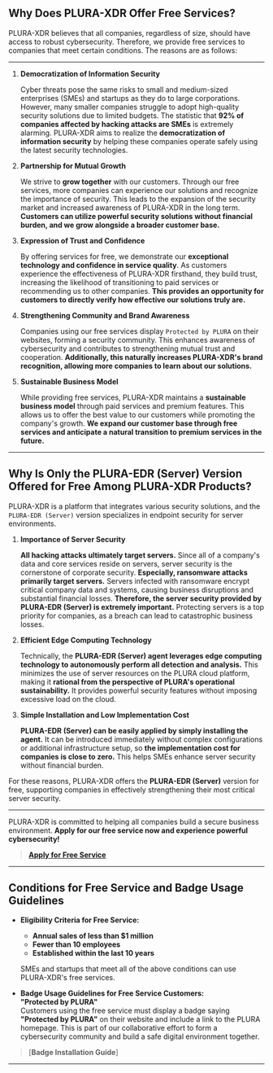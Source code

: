 ## Why Does PLURA-XDR Offer Free Services?

PLURA-XDR believes that all companies, regardless of size, should have access to robust cybersecurity. Therefore, we provide free services to companies that meet certain conditions. The reasons are as follows:

---

1. **Democratization of Information Security**

   Cyber threats pose the same risks to small and medium-sized enterprises (SMEs) and startups as they do to large corporations. However, many smaller companies struggle to adopt high-quality security solutions due to limited budgets. The statistic that **92% of companies affected by hacking attacks are SMEs** is extremely alarming. PLURA-XDR aims to realize the **democratization of information security** by helping these companies operate safely using the latest security technologies.

2. **Partnership for Mutual Growth**

   We strive to **grow together** with our customers. Through our free services, more companies can experience our solutions and recognize the importance of security. This leads to the expansion of the security market and increased awareness of PLURA-XDR in the long term. **Customers can utilize powerful security solutions without financial burden, and we grow alongside a broader customer base.**

3. **Expression of Trust and Confidence**

   By offering services for free, we demonstrate our **exceptional technology and confidence in service quality**. As customers experience the effectiveness of PLURA-XDR firsthand, they build trust, increasing the likelihood of transitioning to paid services or recommending us to other companies. **This provides an opportunity for customers to directly verify how effective our solutions truly are.**

4. **Strengthening Community and Brand Awareness**

   Companies using our free services display `Protected by PLURA` on their websites, forming a security community. This enhances awareness of cybersecurity and contributes to strengthening mutual trust and cooperation. **Additionally, this naturally increases PLURA-XDR's brand recognition, allowing more companies to learn about our solutions.**

5. **Sustainable Business Model**

   While providing free services, PLURA-XDR maintains a **sustainable business model** through paid services and premium features. This allows us to offer the best value to our customers while promoting the company's growth. **We expand our customer base through free services and anticipate a natural transition to premium services in the future.**

---

## **Why Is Only the PLURA-EDR (Server) Version Offered for Free Among PLURA-XDR Products?**

PLURA-XDR is a platform that integrates various security solutions, and the `PLURA-EDR (Server)` version specializes in endpoint security for server environments.

1. **Importance of Server Security**

   **All hacking attacks ultimately target servers.** Since all of a company's data and core services reside on servers, server security is the cornerstone of corporate security. **Especially, ransomware attacks primarily target servers.** Servers infected with ransomware encrypt critical company data and systems, causing business disruptions and substantial financial losses. **Therefore, the server security provided by PLURA-EDR (Server) is extremely important.** Protecting servers is a top priority for companies, as a breach can lead to catastrophic business losses.

2. **Efficient Edge Computing Technology**

   Technically, the **PLURA-EDR (Server) agent leverages edge computing technology to autonomously perform all detection and analysis.** This minimizes the use of server resources on the PLURA cloud platform, making it **rational from the perspective of PLURA's operational sustainability.** It provides powerful security features without imposing excessive load on the cloud.

3. **Simple Installation and Low Implementation Cost**

   **PLURA-EDR (Server) can be easily applied by simply installing the agent.** It can be introduced immediately without complex configurations or additional infrastructure setup, so **the implementation cost for companies is close to zero.** This helps SMEs enhance server security without financial burden.

For these reasons, PLURA-XDR offers the **PLURA-EDR (Server)** version for free, supporting companies in effectively strengthening their most critical server security.

---

PLURA-XDR is committed to helping all companies build a secure business environment. **Apply for our free service now and experience powerful cybersecurity!**

> [**Apply for Free Service**](https://www.plura.io/signup)

---

## **Conditions for Free Service and Badge Usage Guidelines**

- **Eligibility Criteria for Free Service:**

  - **Annual sales of less than $1 million**
  - **Fewer than 10 employees**
  - **Established within the last 10 years**

  SMEs and startups that meet all of the above conditions can use PLURA-XDR's free services.

- **Badge Usage Guidelines for Free Service Customers:** </br>
  **"Protected by PLURA"** </br>
  Customers using the free service must display a badge saying **"Protected by PLURA"** on their website and include a link to the PLURA homepage. This is part of our collaborative effort to form a cybersecurity community and build a safe digital environment together.

> [**Badge Installation Guide**]

---
